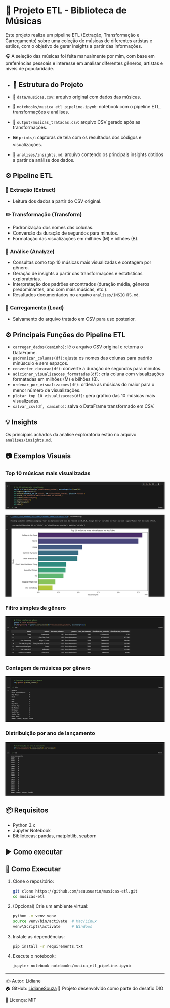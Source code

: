# 🎵 Projeto ETL - Biblioteca de Músicas

Este projeto realiza um pipeline ETL (Extração, Transformação e Carregamento) sobre uma coleção de músicas de diferentes artistas e estilos, com o objetivo de gerar insights a partir das informações.

🎧 A seleção das músicas foi feita manualmente por mim, com base em preferências pessoais e interesse em analisar diferentes gêneros, artistas e níveis de popularidade.

- ## 📁 Estrutura do Projeto

- 📁 `data/musicas.csv`: arquivo original com dados das músicas.
- 📓 `notebooks/musica_etl_pipeline.ipynb`: notebook com o pipeline ETL, transformações e análises.
- 📄 `output/musicas_tratadas.csv`: arquivo CSV gerado após as transformações.
- 🖼️ `prints/`: capturas de tela com os resultados dos códigos e visualizações.
- 🧠 `analises/insights.md`: arquivo contendo os principais insights obtidos a partir da análise dos dados.
  
## ⚙️ Pipeline ETL

### 📂 Extração (Extract)
- Leitura dos dados a partir do CSV original.

### ✏️ Transformação (Transform)
- Padronização dos nomes das colunas.
- Conversão da duração de segundos para minutos.
- Formatação das visualizações em milhões (M) e bilhões (B).

### 🧠 Análise (Analyze)
- Consultas como top 10 músicas mais visualizadas e contagem por gênero.
- Geração de insights a partir das transformações e estatísticas exploratórias.
- Interpretação dos padrões encontrados (duração média, gêneros predominantes, ano com mais músicas, etc.).
- Resultados documentados no arquivo `analises/INSIGHTS.md`.

### 🔄 Carregamento (Load)
- Salvamento do arquivo tratado em CSV para uso posterior.

## ⚙️ Principais Funções do Pipeline ETL

- `carregar_dados(caminho)`: lê o arquivo CSV original e retorna o DataFrame.  
- `padronizar_colunas(df)`: ajusta os nomes das colunas para padrão minúsculo e sem espaços.  
- `converter_duracao(df)`: converte a duração de segundos para minutos.  
- `adicionar_visualizacoes_formatadas(df)`: cria coluna com visualizações formatadas em milhões (M) e bilhões (B).  
- `ordenar_por_visualizacoes(df)`: ordena as músicas do maior para o menor número de visualizações.  
- `plotar_top_10_visualizacoes(df)`: gera gráfico das 10 músicas mais visualizadas.  
- `salvar_csv(df, caminho)`: salva o DataFrame transformado em CSV.

## 💡 Insights

Os principais achados da análise exploratória estão no arquivo [`analises/insights.md`](analises/insights.md).

## 📷 Exemplos Visuais

### Top 10 músicas mais visualizadas
![Top 10 músicas mais visualizadas - Código](prints/top_10_visualizacoes_1.png)

![Top 10 músicas mais visualizadas - Gráfico](prints/top_10_visualizacoes_2.png)

### Filtro simples de gênero
![Distribuição por gênero](prints/filtro_genero.png)

### Contagem de músicas por gênero
![Contagem por gênero](prints/contagem_genero.png)

### Distribuição por ano de lançamento
![Distribuição ano de lançamento](prints/distribuicao_ano_lancamento.png)

## 📦 Requisitos

- Python 3.x
- Jupyter Notebook
- Bibliotecas: pandas, matplotlib, seaborn

## ▶️ Como executar

## 🚀 Como Executar

1. Clone o repositório:  
    ```bash
    git clone https://github.com/seuusuario/musicas-etl.git
    cd musicas-etl
    ```

2. (Opcional) Crie um ambiente virtual:  
    ```bash
    python -m venv venv
    source venv/bin/activate  # Mac/Linux
    venv\Scripts\activate     # Windows
    ```

3. Instale as dependências:  
    ```bash
    pip install -r requirements.txt
    ```

4. Execute o notebook:  
    ```bash
    jupyter notebook notebooks/musica_etl_pipeline.ipynb
    ```
  
---
✍️ Autor: Lidiane  
🏠 GitHub: [LidianeSouza](https://github.com/LidianeSouza)
📅 Projeto desenvolvido como parte do desafio DIO

📄 Licença: MIT


